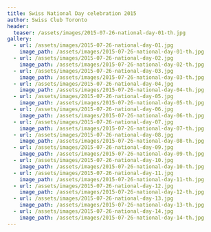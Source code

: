 ```yaml
---
title: Swiss National Day celebration 2015
author: Swiss Club Toronto
header:
  teaser: /assets/images/2015-07-26-national-day-01-th.jpg
gallery:
  - url: /assets/images/2015-07-26-national-day-01.jpg
    image_path: /assets/images/2015-07-26-national-day-01-th.jpg
  - url: /assets/images/2015-07-26-national-day-02.jpg
    image_path: /assets/images/2015-07-26-national-day-02-th.jpg
  - url: /assets/images/2015-07-26-national-day-03.jpg
    image_path: /assets/images/2015-07-26-national-day-03-th.jpg
  - url: /assets/images/2015-07-26-national-day-04.jpg
    image_path: /assets/images/2015-07-26-national-day-04-th.jpg
  - url: /assets/images/2015-07-26-national-day-05.jpg
    image_path: /assets/images/2015-07-26-national-day-05-th.jpg
  - url: /assets/images/2015-07-26-national-day-06.jpg
    image_path: /assets/images/2015-07-26-national-day-06-th.jpg
  - url: /assets/images/2015-07-26-national-day-07.jpg
    image_path: /assets/images/2015-07-26-national-day-07-th.jpg
  - url: /assets/images/2015-07-26-national-day-08.jpg
    image_path: /assets/images/2015-07-26-national-day-08-th.jpg
  - url: /assets/images/2015-07-26-national-day-09.jpg
    image_path: /assets/images/2015-07-26-national-day-09-th.jpg
  - url: /assets/images/2015-07-26-national-day-10.jpg
    image_path: /assets/images/2015-07-26-national-day-10-th.jpg
  - url: /assets/images/2015-07-26-national-day-11.jpg
    image_path: /assets/images/2015-07-26-national-day-11-th.jpg
  - url: /assets/images/2015-07-26-national-day-12.jpg
    image_path: /assets/images/2015-07-26-national-day-12-th.jpg
  - url: /assets/images/2015-07-26-national-day-13.jpg
    image_path: /assets/images/2015-07-26-national-day-13-th.jpg
  - url: /assets/images/2015-07-26-national-day-14.jpg
    image_path: /assets/images/2015-07-26-national-day-14-th.jpg
---
```

